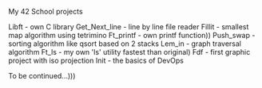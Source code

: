 My 42 School projects

Libft - own C library
Get_Next_line - line by line file reader
Fillit - smallest map algorithm using tetrimino
Ft_printf - own printf function))
Push_swap - sorting algorithm like qsort based on 2 stacks
Lem_in - graph traversal algorithm
Ft_ls - my own 'ls' utility fastest than original)
Fdf - first graphic project with iso projection
Init - the basics of DevOps

To be continued...)))
